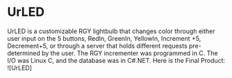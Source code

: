 # UrLED

UrLED is a customizable RGY lightbulb that changes color through either user input on the 5 buttons, RedIn, GreenIn, YellowIn, Increment +5, Decrement+5, or through a server that holds different requests pre-determined by the user. The RGY incrementer was programmed in C. The I/O was Linux C, and the database was in C#.NET.
Here is the Final Product:
![UrLED]
